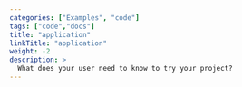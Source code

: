 ```yaml
---
categories: ["Examples", "code"]
tags: ["code","docs"]
title: "application"
linkTitle: "application"
weight: -2
description: >
  What does your user need to know to try your project?
---
```



